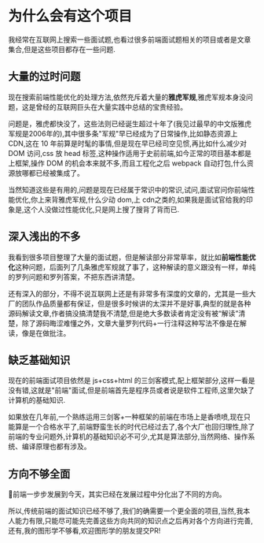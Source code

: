 # 为什么会有这个项目

我经常在互联网上搜索一些面试题,也看过很多前端面试题相关的项目或者是文章集合,但是这些项目都存在一些问题.

## 大量的过时问题

现在搜索前端性能优化的处理方法,依然充斥着大量的**雅虎军规**,雅虎军规本身没问题，这是曾经的互联网巨头在大量实践中总结的宝贵经验。

问题是，雅虎都快没了，这些法则已经诞生超过十年了(我见过最早的中文版雅虎军规是2006年的),其中很多条"军规"早已经成为了日常操作,比如静态资源上 CDN,这在 10 年前算是时髦的事情,但是现在早已经司空见惯,再比如什么减少对 DOM 访问,css 放 head 标签,这种操作适用于史前前端,如今正常的项目基本都是上框架,操作 DOM 的机会本来就不多,而且工程化之后 webpack 自动打包,什么资源放哪都已经被集成了。

当然知道这些是有用的,问题是现在已经属于常识中的常识,试问,面试官问你前端性能优化,你上来背雅虎军规,什么少动 dom,上 cdn之类的,如果我是面试官给我的印象是,这个人没做过性能优化,只是网上搜了搜背了背而已.

## 深入浅出的不多

我看到很多项目整理了大量的面试题，但是解读部分非常草率，就比如**前端性能优化**这种问题，后面列了几条雅虎军规就了事了，这种解读的意义跟没有一样，单纯的罗列问题和罗列答案，不把东西讲清楚。

还有深入的部分，不得不说互联网上还是有非常多有深度的文章的，尤其是一些大厂的团队作品质量都有保证，但是很多时候讲的太深并不是好事,典型的就是各种源码解读文章,作者搞没搞清楚我不清楚,但是绝大多数读者肯定没有被“解读”清楚，除了源码晦涩难懂之外，文章大量罗列代码+一行注释这种写法不像是在解读，像是在做批注。

## 缺乏基础知识

现在的前端面试项目依然是 js+css+html 的三剑客模式,配上框架部分,这样一看是没有错,这就是"前端"面试,但是前端首先是程序员或者说是软件工程师,这里欠缺了计算机的基础知识.

如果放在几年前,一个熟练运用三剑客+一种框架的前端在市场上是香喷喷,现在只能算是一个合格水平了,前端野蛮生长的时代已经过去了,各个大厂也回归理性,除了前端的专业问题外,计算机的基础知识必不可少,尤其是算法部分,当然网络、操作系统、编译原理也都有涉及。

## 方向不够全面

前端一步步发展到今天，其实已经在发展过程中分化出了不同的方向。

所以,传统前端的面试知识已经不够了,我们的确需要一个更全面的项目,当然,我本人能力有限,只能尽可能先完善这些方向共同的知识点之后再对各个方向进行完善,还有,我的图形学不够看,欢迎图形学的朋友提交PR!
